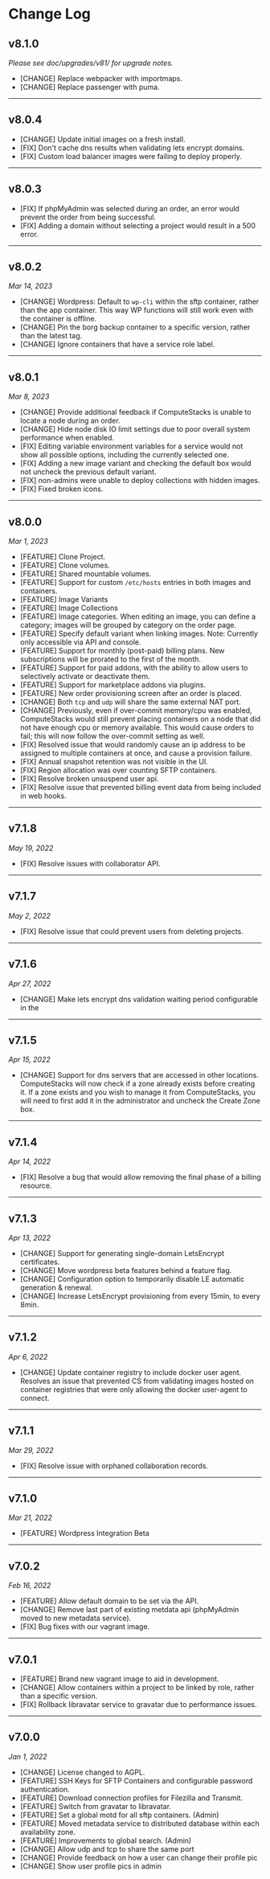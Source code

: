 # Change Log

## v8.1.0

_Please see doc/upgrades/v81/ for upgrade notes._

* [CHANGE] Replace webpacker with importmaps.
* [CHANGE] Replace passenger with puma.

***

## v8.0.4

* [CHANGE] Update initial images on a fresh install.
* [FIX] Don't cache dns results when validating lets encrypt domains.
* [FIX] Custom load balancer images were failing to deploy properly.

***

## v8.0.3

* [FIX] If phpMyAdmin was selected during an order, an error would prevent the order from being successful.
* [FIX] Adding a domain without selecting a project would result in a 500 error.

***

## v8.0.2

_Mar 14, 2023_

* [CHANGE] Wordpress: Default to `wp-cli` within the sftp container, rather than the app container. This way WP functions will still work even with the container is offline.
* [CHANGE] Pin the borg backup container to a specific version, rather than the latest tag.
* [CHANGE] Ignore containers that have a service role label.

***

## v8.0.1

_Mar 8, 2023_

* [CHANGE] Provide additional feedback if ComputeStacks is unable to locate a node during an order.
* [CHANGE] Hide node disk IO limit settings due to poor overall system performance when enabled.
* [FIX] Editing variable environment variables for a service would not show all possible options, including the currently selected one.
* [FIX] Adding a new image variant and checking the default box would not uncheck the previous default variant.
* [FIX] non-admins were unable to deploy collections with hidden images.
* [FIX] Fixed broken icons.

***

## v8.0.0

_Mar 1, 2023_

* [FEATURE] Clone Project.
* [FEATURE] Clone volumes.
* [FEATURE] Shared mountable volumes.
* [FEATURE] Support for custom `/etc/hosts` entries in both images and containers.
* [FEATURE] Image Variants
* [FEATURE] Image Collections
* [FEATURE] Image categories. When editing an image, you can define a category; images will be grouped by category on the order page.
* [FEATURE] Specify default variant when linking images. Note: Currently only accessible via API and console.
* [FEATURE] Support for monthly (post-paid) billing plans. New subscriptions will be prorated to the first of the month.
* [FEATURE] Support for paid addons, with the ability to allow users to selectively activate or deactivate them.
* [FEATURE] Support for marketplace addons via plugins.
* [FEATURE] New order provisioning screen after an order is placed.
* [CHANGE] Both `tcp` and `udp` will share the same external NAT port.
* [CHANGE] Previously, even if over-commit memory/cpu was enabled, ComputeStacks would still prevent placing containers on a node that did not have enough cpu or memory available. This would cause orders to fail; this will now follow the over-commit setting as well.
* [FIX] Resolved issue that would randomly cause an ip address to be assigned to multiple containers at once, and cause a provision failure.
* [FIX] Annual snapshot retention was not visible in the UI.
* [FIX] Region allocation was over counting SFTP containers.
* [FIX] Resolve broken unsuspend user api.
* [FIX] Resolve issue that prevented billing event data from being included in web hooks.

***

## v7.1.8

_May 19, 2022_

* [FIX] Resolve issues with collaborator API.

***


## v7.1.7

_May 2, 2022_

* [FIX] Resolve issue that could prevent users from deleting projects.

***

## v7.1.6

_Apr 27, 2022_

* [CHANGE] Make lets encrypt dns validation waiting period configurable in the

***

## v7.1.5

_Apr 15, 2022_

* [CHANGE] Support for dns servers that are accessed in other locations. ComputeStacks will now check if a zone already exists before creating it. If a zone exists and you wish to manage it from ComputeStacks, you will need to first add it in the administrator and uncheck the Create Zone box.

***

## v7.1.4

_Apr 14, 2022_

* [FIX] Resolve a bug that would allow removing the final phase of a billing resource.

***

## v7.1.3

_Apr 13, 2022_

* [CHANGE] Support for generating single-domain LetsEncrypt certificates.
* [CHANGE] Move wordpress beta features behind a feature flag.
* [CHANGE] Configuration option to temporarily disable LE automatic generation & renewal.
* [CHANGE] Increase LetsEncrypt provisioning from every 15min, to every 8min.

***

## v7.1.2

_Apr 6, 2022_

* [CHANGE] Update container registry to include docker user agent. Resolves an issue that prevented CS from validating images hosted on container registries that were only allowing the docker user-agent to connect.

***

## v7.1.1

_Mar 29, 2022_

* [FIX] Resolve issue with orphaned collaboration records.

***

## v7.1.0

_Mar 21, 2022_

* [FEATURE] Wordpress Integration Beta

***

## v7.0.2

_Feb 16, 2022_

* [FEATURE] Allow default domain to be set via the API.
* [CHANGE] Remove last part of existing metdata api (phpMyAdmin moved to new metadata service).
* [FIX] Bug fixes with our vagrant image.

***

## v7.0.1

* [FEATURE] Brand new vagrant image to aid in development.
* [CHANGE] Allow containers within a project to be linked by role, rather than a specific version.
* [FIX] Rollback libravatar service to gravatar due to performance issues.

***

## v7.0.0

_Jan 1, 2022_

* [CHANGE] License changed to AGPL.
* [FEATURE] SSH Keys for SFTP Containers and configurable password authentication.
* [FEATURE] Download connection profiles for Filezilla and Transmit.
* [FEATURE] Switch from gravatar to libravatar.
* [FEATURE] Set a global motd for all sftp containers. (Admin)
* [FEATURE] Moved metadata service to distributed database within each availability zone.
* [FEATURE] Improvements to global search. (Admin)
* [CHANGE] Allow udp and tcp to share the same port
* [CHANGE] Provide feedback on how a user can change their profile pic
* [CHANGE] Show user profile pics in admin

